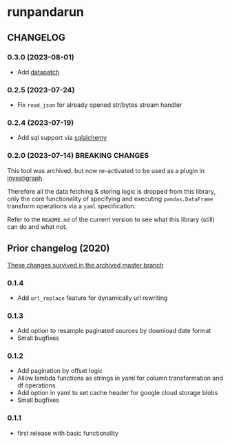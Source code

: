 # runpandarun

## CHANGELOG

### 0.3.0 (2023-08-01)

- Add [datapatch](https://github.com/pudo/datapatch)

### 0.2.5 (2023-07-24)

- Fix `read_json` for already opened str/bytes stream handler

### 0.2.4 (2023-07-19)

- Add sql support via [sqlalchemy](https://www.sqlalchemy.org/)

### 0.2.0 (2023-07-14) BREAKING CHANGES

This tool was archived, but now re-activated to be used as a plugin in [investigraph](https://github.com/investigativedata/investigraph).

Therefore all the data fetching & storing logic is dropped from this library, only the core functionality of specifying and executing `pandas.DataFrame` transform operations via a `yaml` specification.

Refer to the `README.md` of the current version to see what this library (still) can do and what not.

## Prior changelog (2020)

[These changes survived in the archived master branch](https://github.com/simonwoerpel/runpandarun/tree/master)

### 0.1.4

- Add `url_replace` feature for dynamically url rewriting

### 0.1.3

- Add option to resample paginated sources by download date format
- Small bugfixes


### 0.1.2

- Add pagination by offset logic
- Allow lambda functions as strings in yaml for column transformation and df operations
- Add option in yaml to set cache header for google cloud storage blobs
- Small bugfixes


### 0.1.1

- first release with basic functionality
